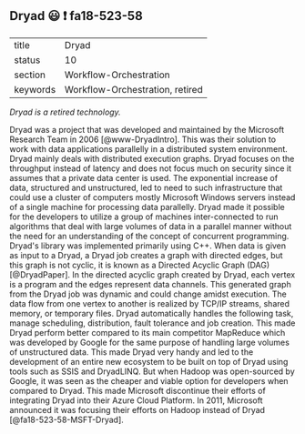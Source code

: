 ## Dryad :smiley: :exclamation: fa18-523-58


|          |                        |
| -------- | ---------------------- |
| title    | Dryad                  | 
| status   | 10                     |
| section  | Workflow-Orchestration |
| keywords | Workflow-Orchestration, retired |

*Dryad is a retired technology.*

Dryad was a project that was developed and maintained by the Microsoft Research Team in 2006 [@www-DryadIntro]. This was their solution to work with data applications parallelly in a distributed system environment. Dryad mainly deals with distributed execution graphs. Dryad focuses on the throughput instead of latency and does not focus much on security since it assumes that a private data center is used. The exponential increase of data, structured and unstructured, led to need to such infrastructure that could use a cluster of computers mostly Microsoft Windows servers instead of a single machine for processing data parallelly. Dryad made it possible for the developers to utilize a group of machines inter-connected to run algorithms that deal with large volumes of data in a parallel manner without the need for an understanding of the concept of concurrent programming. Dryad's library was implemented primarily using C++. When data is given as input to a Dryad, a Dryad job creates a graph with directed edges, but this graph is not cyclic, it is known as a Directed Acyclic Graph (DAG) [@DryadPaper]. In the directed acyclic graph created by Dryad, each vertex is a program and the edges represent data channels. This generated graph from the Dryad job was dynamic and could change amidst execution. The data flow from one vertex to another is realized by TCP/IP streams, shared memory, or temporary files. Dryad automatically handles the following task, manage scheduling, distribution, fault tolerance and job creation. This made Dryad perform better compared to its main competitor MapReduce which was developed by Google for the same purpose of handling large volumes of unstructured data. This made Dryad very handy and led to the development of an entire new ecosystem to be built on top of Dryad using tools such as SSIS and DryadLINQ. But when Hadoop was open-sourced by Google, it was seen as the cheaper and viable option for developers when compared to Dryad. This made Microsoft discontinue their efforts of integrating Dryad into their Azure Cloud Platform. In 2011, Microsoft announced it was focusing their efforts on Hadoop instead of Dryad [@fa18-523-58-MSFT-Dryad].

    
